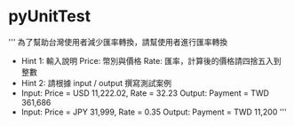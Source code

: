 # pyUnitTest
'''
為了幫助台灣使用者減少匯率轉換，請幫使用者進行匯率轉換
- Hint 1: 輸入說明 Price: 幣別與價格 Rate: 匯率，計算後的價格請四捨五入到整數
- Hint 2: 請根據 input / output 撰寫測試案例
- Input: Price = USD 11,222.02, Rate = 32.23 Output: Payment = TWD 361,686
- Input: Price = JPY 31,999, Rate = 0.35 Output: Payment = TWD 11,200
'''
